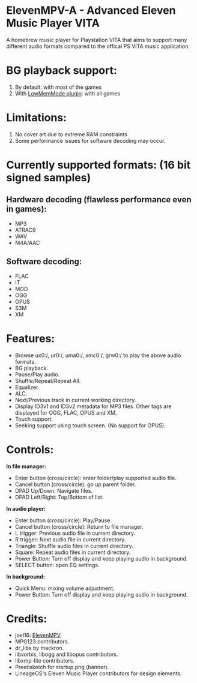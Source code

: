 # ElevenMPV-A - Advanced Eleven Music Player VITA

A homebrew music player for Playstation VITA that aims to support many different audio formats compared to the offical PS VITA music application.

# BG playback support:

1. By default: with most of the games
2. With [LowMemMode plugin](https://github.com/GrapheneCt/LowMemMode): with all games

# Limitations:

1. No cover art due to extreme RAM constraints
2. Some performance issues for software decoding may occur.

# Currently supported formats: (16 bit signed samples)

## Hardware decoding (flawless performance even in games):
- MP3
- ATRAC9
- WAV
- M4A/AAC

## Software decoding:
- FLAC
- IT
- MOD
- OGG
- OPUS
- S3M
- XM


# Features:
- Browse ux0:/, ur0:/, uma0:/, xmc0:/, grw0:/ to play the above audio formats.
- BG playback.
- Pause/Play audio.
- Shuffle/Repeat/Repeat All.
- Equalizer.
- ALC.
- Next/Previous track in current working directory.
- Display ID3v1 and ID3v2 metadata for MP3 files. Other tags are displayed for OGG, FLAC, OPUS and XM.
- Touch support.
- Seeking support using touch screen. (No support for OPUS).


# Controls:
**In file manager:**

- Enter button (cross/circle): enter folder/play supported audio file.
- Cancel button (cross/circle): go up parent folder.
- DPAD Up/Down: Navigate files.
- DPAD Left/Right: Top/Bottom of list.

**In audio player:**

- Enter button (cross/circle): Play/Pause.
- Cancel button (cross/circle): Return to file manager.
- L trigger: Previous audio file in current directory.
- R trigger: Next audio file in current directory.
- Triangle: Shuffle audio files in current directory.
- Square: Repeat audio files in current directory.
- Power Button: Turn off display and keep playing audio in background.
- SELECT button: open EQ settings.

**In background:**
- Quick Menu: mixing volume adjustment.
- Power Button: Turn off display and keep playing audio in background.

# Credits:
- joel16: [ElevenMPV](https://github.com/joel16/ElevenMPV)
- MPG123 contributors.
- dr_libs by mackron.
- libvorbis, libogg and libopus contributors.
- libxmp-lite contributors.
- Preetisketch for startup.png (banner).
- LineageOS's Eleven Music Player contributors for design elements.
